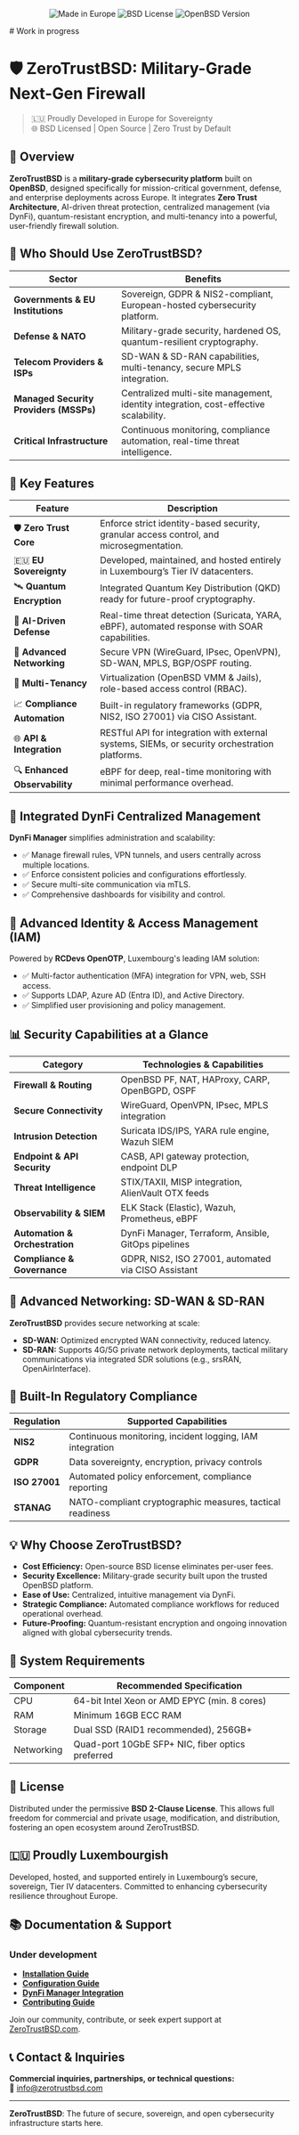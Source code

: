 <p align="center">
  <img src="https://img.shields.io/badge/🇱🇺-Made%20in%20Luxembourg-blue?style=flat-square" alt="Made in Europe">
  <img src="https://img.shields.io/badge/License-BSD--2--Clause-green.svg?style=flat-square" alt="BSD License">
  <img src="https://img.shields.io/badge/OpenBSD-7.x-red.svg?style=flat-square" alt="OpenBSD Version">
</p>
# Work in progress 

# 🛡️ ZeroTrustBSD: Military-Grade Next-Gen Firewall

> 🇱🇺 Proudly Developed in Europe for Sovereignty  
> 🌐 BSD Licensed | Open Source | Zero Trust by Default

## 🌟 **Overview**

**ZeroTrustBSD** is a **military-grade cybersecurity platform** built on **OpenBSD**, designed specifically for mission-critical government, defense, and enterprise deployments across Europe. It integrates **Zero Trust Architecture**, AI-driven threat protection, centralized management (via DynFi), quantum-resistant encryption, and multi-tenancy into a powerful, user-friendly firewall solution.

## 🎯 **Who Should Use ZeroTrustBSD?**

| Sector                  | Benefits                                         |
|-------------------------|--------------------------------------------------|
| **Governments & EU Institutions** | Sovereign, GDPR & NIS2-compliant, European-hosted cybersecurity platform. |
| **Defense & NATO**                | Military-grade security, hardened OS, quantum-resilient cryptography. |
| **Telecom Providers & ISPs**      | SD-WAN & SD-RAN capabilities, multi-tenancy, secure MPLS integration. |
| **Managed Security Providers (MSSPs)** | Centralized multi-site management, identity integration, cost-effective scalability. |
| **Critical Infrastructure**       | Continuous monitoring, compliance automation, real-time threat intelligence. |

## 🔐 **Key Features**

| Feature                 | Description                                       |
|-------------------------|---------------------------------------------------|
| 🛡️ **Zero Trust Core**  | Enforce strict identity-based security, granular access control, and microsegmentation. |
| 🇪🇺 **EU Sovereignty**   | Developed, maintained, and hosted entirely in Luxembourg’s Tier IV datacenters. |
| 🛰️ **Quantum Encryption** | Integrated Quantum Key Distribution (QKD) ready for future-proof cryptography. |
| 🤖 **AI-Driven Defense** | Real-time threat detection (Suricata, YARA, eBPF), automated response with SOAR capabilities. |
| 📡 **Advanced Networking** | Secure VPN (WireGuard, IPsec, OpenVPN), SD-WAN, MPLS, BGP/OSPF routing. |
| 🧩 **Multi-Tenancy**     | Virtualization (OpenBSD VMM & Jails), role-based access control (RBAC). |
| 📈 **Compliance Automation** | Built-in regulatory frameworks (GDPR, NIS2, ISO 27001) via CISO Assistant. |
| 🌐 **API & Integration** | RESTful API for integration with external systems, SIEMs, or security orchestration platforms. |
| 🔍 **Enhanced Observability** | eBPF for deep, real-time monitoring with minimal performance overhead. |

## 🚀 **Integrated DynFi Centralized Management**

**DynFi Manager** simplifies administration and scalability:

- ✅ Manage firewall rules, VPN tunnels, and users centrally across multiple locations.
- ✅ Enforce consistent policies and configurations effortlessly.
- ✅ Secure multi-site communication via mTLS.
- ✅ Comprehensive dashboards for visibility and control.

## 🔑 **Advanced Identity & Access Management (IAM)**

Powered by **RCDevs OpenOTP**, Luxembourg's leading IAM solution:

- ✅ Multi-factor authentication (MFA) integration for VPN, web, SSH access.
- ✅ Supports LDAP, Azure AD (Entra ID), and Active Directory.
- ✅ Simplified user provisioning and policy management.

## 📊 **Security Capabilities at a Glance**

| Category              | Technologies & Capabilities                |
|-----------------------|--------------------------------------------|
| **Firewall & Routing**| OpenBSD PF, NAT, HAProxy, CARP, OpenBGPD, OSPF |
| **Secure Connectivity**| WireGuard, OpenVPN, IPsec, MPLS integration |
| **Intrusion Detection**| Suricata IDS/IPS, YARA rule engine, Wazuh SIEM |
| **Endpoint & API Security**| CASB, API gateway protection, endpoint DLP |
| **Threat Intelligence**| STIX/TAXII, MISP integration, AlienVault OTX feeds |
| **Observability & SIEM**| ELK Stack (Elastic), Wazuh, Prometheus, eBPF |
| **Automation & Orchestration**| DynFi Manager, Terraform, Ansible, GitOps pipelines |
| **Compliance & Governance**| GDPR, NIS2, ISO 27001, automated via CISO Assistant |

## 📡 **Advanced Networking: SD-WAN & SD-RAN**

**ZeroTrustBSD** provides secure networking at scale:

- **SD-WAN:** Optimized encrypted WAN connectivity, reduced latency.
- **SD-RAN:** Supports 4G/5G private network deployments, tactical military communications via integrated SDR solutions (e.g., srsRAN, OpenAirInterface).

## 🧾 **Built-In Regulatory Compliance**

| Regulation   | Supported Capabilities                                   |
|--------------|-----------------------------------------------------------|
| **NIS2**     | Continuous monitoring, incident logging, IAM integration |
| **GDPR**     | Data sovereignty, encryption, privacy controls           |
| **ISO 27001**| Automated policy enforcement, compliance reporting       |
| **STANAG**   | NATO-compliant cryptographic measures, tactical readiness|

## 💡 **Why Choose ZeroTrustBSD?**

- **Cost Efficiency:** Open-source BSD license eliminates per-user fees.
- **Security Excellence:** Military-grade security built upon the trusted OpenBSD platform.
- **Ease of Use:** Centralized, intuitive management via DynFi.
- **Strategic Compliance:** Automated compliance workflows for reduced operational overhead.
- **Future-Proofing:** Quantum-resistant encryption and ongoing innovation aligned with global cybersecurity trends.

## 🚧 **System Requirements**

| Component    | Recommended Specification                            |
|--------------|-------------------------------------------------------|
| CPU          | 64-bit Intel Xeon or AMD EPYC (min. 8 cores)          |
| RAM          | Minimum 16GB ECC RAM                                  |
| Storage      | Dual SSD (RAID1 recommended), 256GB+                  |
| Networking   | Quad-port 10GbE SFP+ NIC, fiber optics preferred      |

## 📖 **License**

Distributed under the permissive **BSD 2-Clause License**. This allows full freedom for commercial and private usage, modification, and distribution, fostering an open ecosystem around ZeroTrustBSD.

## 🇱🇺 **Proudly Luxembourgish**

Developed, hosted, and supported entirely in Luxembourg’s secure, sovereign, Tier IV datacenters. Committed to enhancing cybersecurity resilience throughout Europe.

## 📚 **Documentation & Support**
### Under development
- **[Installation Guide](docs/install.md)**  
- **[Configuration Guide](docs/configuration.md)**  
- **[DynFi Manager Integration](docs/dynfi.md)**  
- **[Contributing Guide](CONTRIBUTING.md)**  

Join our community, contribute, or seek expert support at [ZeroTrustBSD.com](https://www.zerotrustbsd.com).

## 📞 **Contact & Inquiries**

**Commercial inquiries, partnerships, or technical questions:**  
📧 [info@zerotrustbsd.com](mailto:info@zerotrustbsd.com)

---

**ZeroTrustBSD**: The future of secure, sovereign, and open cybersecurity infrastructure starts here.
